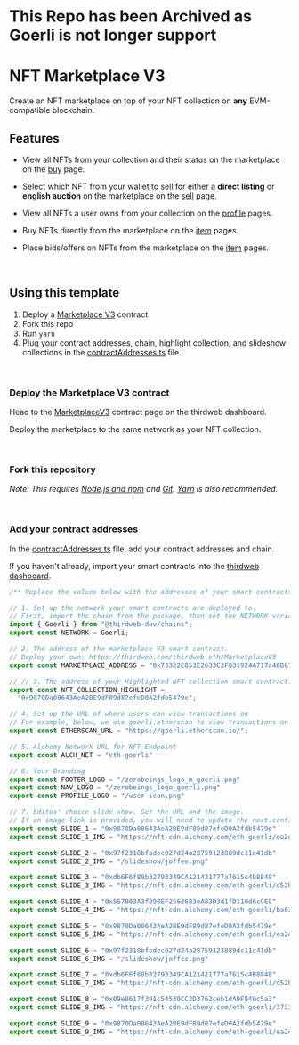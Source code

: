
# This Repo has been Archived as Goerli is not longer support #

# NFT Marketplace V3

Create an NFT marketplace on top of your NFT collection on **any** EVM-compatible blockchain.

## Features

- View all NFTs from your collection and their status on the marketplace on the [buy](/pages/buy.tsx) page.

- Select which NFT from your wallet to sell for either a **direct listing** or **english auction** on the marketplace on the [sell](/pages/sell.tsx) page.

- View all NFTs a user owns from your collection on the [profile](/pages/profile/%5Baddress%5D.tsx) pages.

- Buy NFTs directly from the marketplace on the [item](/pages/token/%5BcontractAddress%5D/%5BtokenId%5D.tsx) pages.

- Place bids/offers on NFTs from the marketplace on the [item](/pages/token/%5BcontractAddress%5D/%5BtokenId%5D.tsx) pages.

<br/>

## Using this template

1. Deploy a [Marketplace V3](https://thirdweb.com/thirdweb.eth/MarketplaceV3) contract
2. Fork this repo
3. Run `yarn`
4. Plug your contract addresses, chain, highlight collection, and slideshow collections in the [contractAddresses.ts](/const/contractAddresses.ts) file.

<br/>

### Deploy the Marketplace V3 contract

Head to the [MarketplaceV3](https://thirdweb.com/thirdweb.eth/MarketplaceV3) contract page on the thirdweb dashboard.

Deploy the marketplace to the same network as your NFT collection.

<br/>

### Fork this repository

_Note: This requires [Node.js and npm](https://docs.npmjs.com/downloading-and-installing-node-js-and-npm) and [Git](https://git-scm.com/downloads). [Yarn](https://classic.yarnpkg.com/en/docs/install/#mac-stable) is also recommended._

<br/>

### Add your contract addresses

In the [contractAddresses.ts](/const/contractAddresses.ts) file, add your contract addresses and chain.

If you haven't already, import your smart contracts into the [thirdweb dashboard](https://thirdweb.com/dashboard).

```ts
/** Replace the values below with the addresses of your smart contracts. */

// 1. Set up the network your smart contracts are deployed to.
// First, import the chain from the package, then set the NETWORK variable to the chain.
import { Goerli } from "@thirdweb-dev/chains";
export const NETWORK = Goerli;

// 2. The address of the marketplace V3 smart contract.
// Deploy your own: https://thirdweb.com/thirdweb.eth/MarketplaceV3
export const MARKETPLACE_ADDRESS = "0x73322E853E2633C3F831924A717a46D67965312e";

// // 3. The address of your Highlighted NFT collection smart contract.
export const NFT_COLLECTION_HIGHLIGHT =
  "0x9870Da00643AeA2BE9dF89d87efeD0A2fdb5479e";

// 4. Set up the URL of where users can view transactions on
// For example, below, we use goerli.etherscan to view transactions on the goerli testnet.
export const ETHERSCAN_URL = "https://goerli.etherscan.io/";

// 5. Alchemy Network URL for NFT Endpoint
export const ALCH_NET = "eth-goerli"

// 6. Your Branding
export const FOOTER_LOGO = "/zerobeings_logo_m_goerli.png"
export const NAV_LOGO = "/zerobeings_logo_goerli.png"
export const PROFILE_LOGO = "/user-icon.png"

// 7. Editos' choice slide show. Set the URL and the image.
// If an image link is provided, you will need to update the next.config.js with the domain. An example is provided in the next.config.js file.
export const SLIDE_1 = "0x9870Da00643AeA2BE9dF89d87efeD0A2fdb5479e"
export const SLIDE_1_IMG = "https://nft-cdn.alchemy.com/eth-goerli/ea2e10829257be64d922f4b2b3be3712"

export const SLIDE_2 = "0x97f2318bfadec027d24a28759123889dc11e41db"
export const SLIDE_2_IMG = "/slideshow/joffee.png"

export const SLIDE_3 = "0xdb6F6f88b32793349CA121421777a7615c4B8848"
export const SLIDE_3_IMG = "https://nft-cdn.alchemy.com/eth-goerli/d52b21a446888459f210a0ab965e3f8b"

export const SLIDE_4 = "0x557803A3f398EF2563683eA83D3d1fD110d6cCEC"
export const SLIDE_4_IMG = "https://nft-cdn.alchemy.com/eth-goerli/ba632837db52828238c108de917ac2bb"

export const SLIDE_5 = "0x9870Da00643AeA2BE9dF89d87efeD0A2fdb5479e"
export const SLIDE_5_IMG = "https://nft-cdn.alchemy.com/eth-goerli/ea2e10829257be64d922f4b2b3be3712"

export const SLIDE_6 = "0x97f2318bfadec027d24a28759123889dc11e41db"
export const SLIDE_6_IMG = "/slideshow/joffee.png"

export const SLIDE_7 = "0xdb6F6f88b32793349CA121421777a7615c4B8848"
export const SLIDE_7_IMG = "https://nft-cdn.alchemy.com/eth-goerli/d52b21a446888459f210a0ab965e3f8b"

export const SLIDE_8 = "0x09e8617f391c54530CC2D3762ceb1dA9F840c5a3"
export const SLIDE_8_IMG = "https://nft-cdn.alchemy.com/eth-goerli/3733eb0db73c4f5fd3ab3048e0368820"

export const SLIDE_9 = "0x9870Da00643AeA2BE9dF89d87efeD0A2fdb5479e"
export const SLIDE_9_IMG = "https://nft-cdn.alchemy.com/eth-goerli/ea2e10829257be64d922f4b2b3be3712"
```
